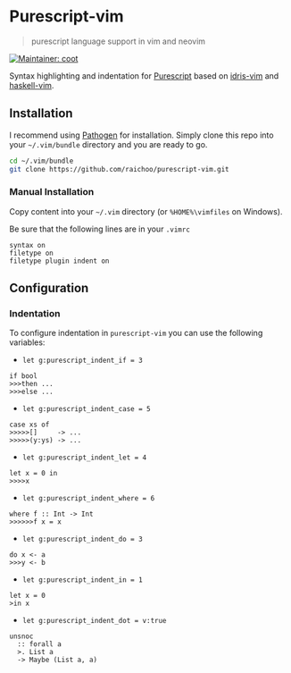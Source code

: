# Purescript-vim

> purescript language support in vim and neovim 

[![Maintainer: coot](https://img.shields.io/badge/maintainer-coot-lightgrey.svg)](http://github.com/coot)

Syntax highlighting and indentation for [Purescript][] based on [idris-vim][] and [haskell-vim][].

## Installation

I recommend using [Pathogen][] for installation. Simply clone
this repo into your `~/.vim/bundle` directory and you are ready to go.

```sh
cd ~/.vim/bundle
git clone https://github.com/raichoo/purescript-vim.git
```

### Manual Installation

Copy content into your `~/.vim` directory (or `%HOME%\vimfiles` on Windows).

Be sure that the following lines are in your
`.vimrc`

```vim
syntax on
filetype on
filetype plugin indent on
```

## Configuration

### Indentation

To configure indentation in `purescript-vim` you can use the following variables:

- `let g:purescript_indent_if = 3`

```text
if bool
>>>then ...
>>>else ...
```

- `let g:purescript_indent_case = 5`

```text
case xs of
>>>>>[]     -> ...
>>>>>(y:ys) -> ...
```

- `let g:purescript_indent_let = 4`

```text
let x = 0 in
>>>>x
```

- `let g:purescript_indent_where = 6`

```text
where f :: Int -> Int
>>>>>>f x = x
```

- `let g:purescript_indent_do = 3`

```text
do x <- a
>>>y <- b
```

- `let g:purescript_indent_in = 1`

```text
let x = 0
>in x
```

- `let g:purescript_indent_dot = v:true`

```text
unsnoc
  :: forall a
  >. List a
  -> Maybe (List a, a)
```

[purescript]: http://www.purescript.org

[pathogen]: https://github.com/tpope/vim-pathogen

[idris-vim]: https://github.com/idris-hackers/idris-vim

[haskell-vim]: https://github.com/raichoo/haskell-vim
